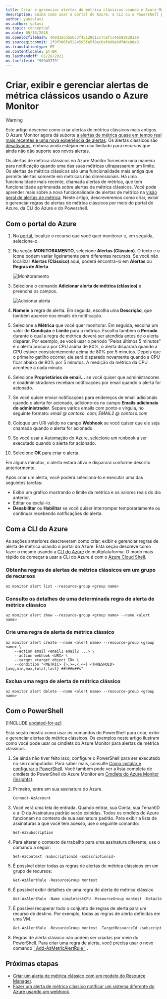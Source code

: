 ```yaml
---
title: Criar e gerenciar alertas de métrica clássicos usando o Azure Monitor
description: Saiba como usar o portal do Azure, a CLI ou o Powershell para criar, exibir e gerenciar regras de alerta de métrica clássicos.
author: yanivlavi
ms.author: yalavi
ms.topic: conceptual
ms.date: 09/18/2018
ms.openlocfilehash: 4b0d3acda56c3f45128d1cc7cefcc4eb938281a0
ms.sourcegitcommit: 2f9f306fa5224595fa5f8ec6af498a0df4de08a8
ms.translationtype: MT
ms.contentlocale: pt-BR
ms.lasthandoff: 01/28/2021
ms.locfileid: "98943779"
---
```

# <a name="create-view-and-manage-classic-metric-alerts-using-azure-monitor"></a>Criar, exibir e gerenciar alertas de métrica clássicos usando o Azure Monitor

> [!WARNING]
> Este artigo descreve como criar alertas de métrica clássicos mais antigos. O Azure Monitor agora dá suporte [a alertas de métrica quase em tempo real mais recentes e uma nova experiência de alertas](./alerts-overview.md). Os alertas clássicos são [desativados](./monitoring-classic-retirement.md), embora ainda estejam em uso limitado para recursos que ainda não dão suporte aos novos alertas.
>

Os alertas de métrica clássicos no Azure Monitor fornecem uma maneira para notificação quando uma das suas métricas ultrapassarem um limite. Os alertas de métrica clássicos são uma funcionalidade mais antiga que permite alertas somente em métricas não dimensionais. Há uma funcionalidade mais recente, chamada alertas de métrica, que tem funcionalidade aprimorada sobre alertas de métrica clássicos. Você pode aprender mais sobre a nova funcionalidade de alertas de métrica na [visão geral de alertas de métrica](./alerts-metric-overview.md). Neste artigo, descreveremos como criar, exibir e gerenciar regras de alertas de métrica clássicos por meio do portal do Azure, da CLI do Azure e do Powershell.

## <a name="with-azure-portal"></a>Com o portal do Azure

1. No [portal](https://portal.azure.com/), localize o recurso que você quer monitorar e, em seguida, selecione-o.

2. Na seção **MONITORAMENTO**, selecione **Alertas (Clássico)**. O texto e o ícone podem variar ligeiramente para diferentes recursos. Se você não localizar **Alertas (Clássico)** aqui, poderá encontrá-lo em **Alertas** ou **Regras de Alerta**.

    ![Monitoramento](media/alerts-classic-portal/AlertRulesButton.png)

3. Selecione o comando **Adicionar alerta de métrica (clássico)** e preencha os campos.

    ![Adicionar alerta](media/alerts-classic-portal/AddAlertOnlyParamsPage.png)

4. **Nomeie** a regra de alerta. Em seguida, escolha uma **Descrição**, que também aparece nos emails de notificação.

5. Selecione a **Métrica** que você quer monitorar. Em seguida, escolha um valor de **Condição** e **Limite** para a métrica. Escolha também o **Período** durante o qual a regra de métrica deverá ser atendida antes de o alerta disparar. Por exemplo, se você usar o período "Pelos últimos 5 minutos" e o alerta procura por CPU acima de 80%, o alerta disparará quando a CPU estiver consistentemente acima de 80% por 5 minutos. Depois que o primeiro gatilho ocorrer, ele será disparado novamente quando a CPU ficar abaixo de 80% por 5 minutos. A medição da métrica da CPU acontece a cada minuto.

6. Selecione **Proprietários de email...** se você quiser que administradores e coadministradores recebam notificações por email quando o alerta for acionado.

7. Se você quiser enviar notificações para endereços de email adicionais quando o alerta for acionado, adicione-os no campo **Emails adicionais do administrador**. Separe vários emails com ponto e vírgula, no seguinte formato: *email \@ contoso. com; EMAIL2 \@ contoso.com*

8. Coloque um URI válido no campo **Webhook** se você quiser que ele seja chamado quando o alerta for acionado.

9. Se você usar a Automação do Azure, selecione um runbook a ser executado quando o alerta for acionado.

10. Selecione **OK** para criar o alerta.

Em alguns minutos, o alerta estará ativo e disparará conforme descrito anteriormente.

Após criar um alerta, você poderá selecioná-lo e executar uma das seguintes tarefas:

* Exibir um gráfico mostrando o limite da métrica e os valores reais do dia anterior.
* Editar ou exclui-lo.
* **Desabilitar** ou **Habilitar** se você quiser interromper temporariamente ou continuar recebendo notificações do alerta.

## <a name="with-azure-cli"></a>Com a CLI do Azure

As seções anteriores descreveram como criar, exibir e gerenciar regras de alerta de métrica usando o portal do Azure. Esta seção descreve como fazer o mesmo usando a [CLI do Azure](/cli/azure/get-started-with-azure-cli) de multiplataforma. O modo mais rápido de começar a usar a CLI do Azure é com o [Azure Cloud Shell](../../cloud-shell/overview.md).

### <a name="get-all-classic-metric-alert-rules-in-a-resource-group"></a>Obtenha regras de alertas de métrica clássicos em um grupo de recursos

```azurecli
az monitor alert list --resource-group <group name>
```

### <a name="see-details-of-a-particular-classic-metric-alert-rule"></a>Consulte os detalhes de uma determinada regra de alerta de métrica clássico

```azurecli
az monitor alert show --resource-group <group name> --name <alert name>
```

### <a name="create-a-classic-metric-alert-rule"></a>Crie uma regra de alerta de métrica clássico

```azurecli
az monitor alert create --name <alert name> --resource-group <group name> \
    --action email <email1 email2 ...> \
    --action webhook <URI> \
    --target <target object ID> \
    --condition "<METRIC> {>,>=,<,<=} <THRESHOLD> {avg,min,max,total,last} ##h##m##s"
```

### <a name="delete-a-classic-metric-alert-rule"></a>Exclua uma regra de alerta de métrica clássico

```azurecli
az monitor alert delete --name <alert name> --resource-group <group name>
```

## <a name="with-powershell"></a>Com o PowerShell

[!INCLUDE [updated-for-az](../../../includes/updated-for-az.md)]

Esta seção mostra como usar os comandos do PowerShell para criar, exibir e gerenciar alertas de métrica clássicos. Os exemplos neste artigo ilustram como você pode usar os cmdlets do Azure Monitor para alertas de métrica clássicos.

1. Se ainda não tiver feito isso, configure o PowerShell para ser executado no seu computador. Para saber mais, consulte [Como instalar e configurar o PowerShell](/powershell/azure/). Você também pode ver a lista completa de cmdlets do PowerShell do Azure Monitor em [Cmdlets do Azure Monitor (Insights)](/powershell/module/az.applicationinsights).

2. Primeiro, entre em sua assinatura do Azure.

    ```powershell
    Connect-AzAccount
    ```

3. Você verá uma tela de entrada. Quando entrar, sua Conta, sua TenantID e a ID da Assinatura padrão serão exibidas. Todos os cmdlets do Azure funcionam no contexto de sua assinatura padrão. Para exibir a lista de assinaturas a que você tem acesso, use o seguinte comando:

    ```powershell
    Get-AzSubscription
    ```

4. Para alterar o contexto de trabalho para uma assinatura diferente, use o comando a seguir:

    ```powershell
    Set-AzContext -SubscriptionId <subscriptionid>
    ```

5. É possível obter todas as regras de alertas de métrica clássicos em um grupo de recursos:

    ```powershell
    Get-AzAlertRule -ResourceGroup montest
    ```

6. É possível exibir detalhes de uma regra de alerta de métrica clássico

    ```powershell
    Get-AzAlertRule -Name simpletestCPU -ResourceGroup montest -DetailedOutput
    ```

7. É possível recuperar todo o conjunto de regras de alerta para um recurso de destino. Por exemplo, todas as regras de alerta definidas em uma VM.

    ```powershell
    Get-AzAlertRule -ResourceGroup montest -TargetResourceId /subscriptions/s1/resourceGroups/montest/providers/Microsoft.Compute/virtualMachines/testconfig
    ```

8. Regras de alerta clássico não podem ser criadas por meio do PowerShell. Para criar uma regra de alerta, você precisa usar o novo comando [' Add-AzMetricAlertRule '](/powershell/module/az.monitor/add-azmetricalertrule) .

## <a name="next-steps"></a>Próximas etapas

- [Criar um alerta de métrica clássico com um modelo do Resource Manager](./alerts-enable-template.md).
- [Fazer um alerta de métrica clássico notificar um sistema diferente do Azure usando um webhook](./alerts-webhooks.md).

